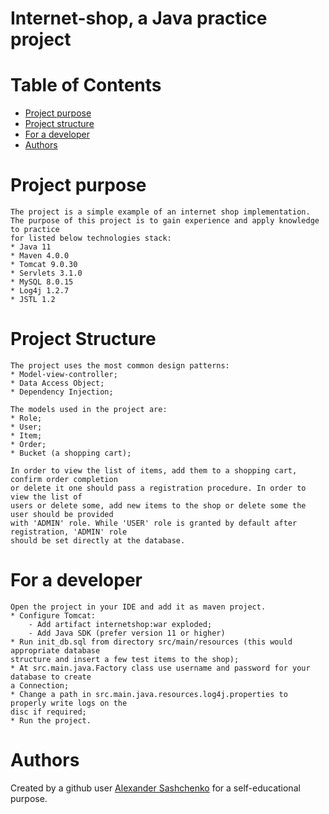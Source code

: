 # Internet-shop, a Java practice project

# Table of Contents
   * [Project purpose](#purpose)
   * [Project structure](#structure)
   * [For a developer](#developer-start)
   * [Authors](#authors)

# <a name="purpose">Project purpose</a>
    The project is a simple example of an internet shop implementation.
    The purpose of this project is to gain experience and apply knowledge to practice
    for listed below technologies stack:
    * Java 11
    * Maven 4.0.0
    * Tomcat 9.0.30
    * Servlets 3.1.0
    * MySQL 8.0.15
    * Log4j 1.2.7
    * JSTL 1.2

# <a name="structure">Project Structure</a>
    The project uses the most common design patterns:
    * Model-view-controller;
    * Data Access Object;
    * Dependency Injection;

    The models used in the project are:
    * Role;
    * User;
    * Item;
    * Order;
    * Bucket (a shopping cart);

    In order to view the list of items, add them to a shopping cart, confirm order completion 
    or delete it one should pass a registration procedure. In order to view the list of
    users or delete some, add new items to the shop or delete some the user should be provided
    with 'ADMIN' role. While 'USER' role is granted by default after registration, 'ADMIN' role
    should be set directly at the database.

# <a name="developer-start">For a developer</a>

    Open the project in your IDE and add it as maven project.
    * Configure Tomcat:
        - Add artifact internetshop:war exploded;
        - Add Java SDK (prefer version 11 or higher)
    * Run init_db.sql from directory src/main/resources (this would appropriate database 
    structure and insert a few test items to the shop);
    * At src.main.java.Factory class use username and password for your database to create 
    a Connection;
    * Change a path in src.main.java.resources.log4j.properties to properly write logs on the 
    disc if required;
    * Run the project.

# <a name="authors">Authors</a>
Created by a github user [Alexander Sashchenko](https://github.com/AlexanderSashchenko) 
for a self-educational purpose.
